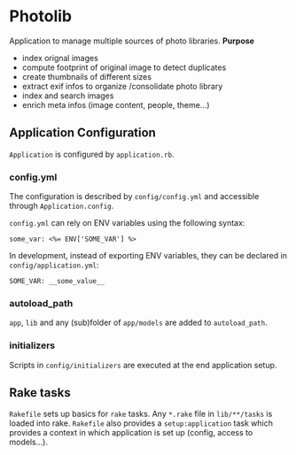Photolib
=================

Application to manage multiple sources of photo libraries.
**Purpose**

+ index orignal images
+ compute footprint of original image to detect duplicates
+ create thumbnails of different sizes
+ extract exif infos to organize /consolidate photo library
+ index and search images
+ enrich meta infos (image content, people, theme...)


## Application Configuration

`Application` is configured by `application.rb`.

### config.yml

The configuration is described by `config/config.yml`
and accessible through `Application.config`.

`config.yml` can rely on ENV variables using the following syntax:

```
some_var: <%= ENV['SOME_VAR'] %>
```

In development, instead of exporting ENV variables,
they can be declared in `config/application.yml`:

```
SOME_VAR: __some_value__
```

### autoload_path

`app`, `lib` and any (sub)folder of `app/models` are added to `autoload_path`.

### initializers

Scripts in `config/initializers` are executed at the end application setup.


## Rake tasks

`Rakefile` sets up basics for `rake` tasks.
Any `*.rake` file in `lib/**/tasks` is loaded into rake.
`Rakefile` also provides a `setup:application` task which provides a context
in which application is set up (config, access to models...).

